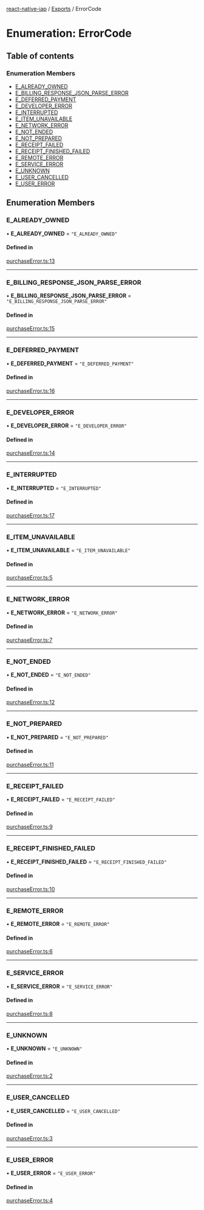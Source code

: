 [react-native-iap](../..) / [Exports](../modules.md) / ErrorCode

# Enumeration: ErrorCode

## Table of contents

### Enumeration Members

- [E\_ALREADY\_OWNED](ErrorCode.md#e_already_owned)
- [E\_BILLING\_RESPONSE\_JSON\_PARSE\_ERROR](ErrorCode.md#e_billing_response_json_parse_error)
- [E\_DEFERRED\_PAYMENT](ErrorCode.md#e_deferred_payment)
- [E\_DEVELOPER\_ERROR](ErrorCode.md#e_developer_error)
- [E\_INTERRUPTED](ErrorCode.md#e_interrupted)
- [E\_ITEM\_UNAVAILABLE](ErrorCode.md#e_item_unavailable)
- [E\_NETWORK\_ERROR](ErrorCode.md#e_network_error)
- [E\_NOT\_ENDED](ErrorCode.md#e_not_ended)
- [E\_NOT\_PREPARED](ErrorCode.md#e_not_prepared)
- [E\_RECEIPT\_FAILED](ErrorCode.md#e_receipt_failed)
- [E\_RECEIPT\_FINISHED\_FAILED](ErrorCode.md#e_receipt_finished_failed)
- [E\_REMOTE\_ERROR](ErrorCode.md#e_remote_error)
- [E\_SERVICE\_ERROR](ErrorCode.md#e_service_error)
- [E\_UNKNOWN](ErrorCode.md#e_unknown)
- [E\_USER\_CANCELLED](ErrorCode.md#e_user_cancelled)
- [E\_USER\_ERROR](ErrorCode.md#e_user_error)

## Enumeration Members

### E\_ALREADY\_OWNED

• **E\_ALREADY\_OWNED** = ``"E_ALREADY_OWNED"``

#### Defined in

[purchaseError.ts:13](https://github.com/dooboolab/react-native-iap/blob/fd959a5/src/purchaseError.ts#L13)

___

### E\_BILLING\_RESPONSE\_JSON\_PARSE\_ERROR

• **E\_BILLING\_RESPONSE\_JSON\_PARSE\_ERROR** = ``"E_BILLING_RESPONSE_JSON_PARSE_ERROR"``

#### Defined in

[purchaseError.ts:15](https://github.com/dooboolab/react-native-iap/blob/fd959a5/src/purchaseError.ts#L15)

___

### E\_DEFERRED\_PAYMENT

• **E\_DEFERRED\_PAYMENT** = ``"E_DEFERRED_PAYMENT"``

#### Defined in

[purchaseError.ts:16](https://github.com/dooboolab/react-native-iap/blob/fd959a5/src/purchaseError.ts#L16)

___

### E\_DEVELOPER\_ERROR

• **E\_DEVELOPER\_ERROR** = ``"E_DEVELOPER_ERROR"``

#### Defined in

[purchaseError.ts:14](https://github.com/dooboolab/react-native-iap/blob/fd959a5/src/purchaseError.ts#L14)

___

### E\_INTERRUPTED

• **E\_INTERRUPTED** = ``"E_INTERRUPTED"``

#### Defined in

[purchaseError.ts:17](https://github.com/dooboolab/react-native-iap/blob/fd959a5/src/purchaseError.ts#L17)

___

### E\_ITEM\_UNAVAILABLE

• **E\_ITEM\_UNAVAILABLE** = ``"E_ITEM_UNAVAILABLE"``

#### Defined in

[purchaseError.ts:5](https://github.com/dooboolab/react-native-iap/blob/fd959a5/src/purchaseError.ts#L5)

___

### E\_NETWORK\_ERROR

• **E\_NETWORK\_ERROR** = ``"E_NETWORK_ERROR"``

#### Defined in

[purchaseError.ts:7](https://github.com/dooboolab/react-native-iap/blob/fd959a5/src/purchaseError.ts#L7)

___

### E\_NOT\_ENDED

• **E\_NOT\_ENDED** = ``"E_NOT_ENDED"``

#### Defined in

[purchaseError.ts:12](https://github.com/dooboolab/react-native-iap/blob/fd959a5/src/purchaseError.ts#L12)

___

### E\_NOT\_PREPARED

• **E\_NOT\_PREPARED** = ``"E_NOT_PREPARED"``

#### Defined in

[purchaseError.ts:11](https://github.com/dooboolab/react-native-iap/blob/fd959a5/src/purchaseError.ts#L11)

___

### E\_RECEIPT\_FAILED

• **E\_RECEIPT\_FAILED** = ``"E_RECEIPT_FAILED"``

#### Defined in

[purchaseError.ts:9](https://github.com/dooboolab/react-native-iap/blob/fd959a5/src/purchaseError.ts#L9)

___

### E\_RECEIPT\_FINISHED\_FAILED

• **E\_RECEIPT\_FINISHED\_FAILED** = ``"E_RECEIPT_FINISHED_FAILED"``

#### Defined in

[purchaseError.ts:10](https://github.com/dooboolab/react-native-iap/blob/fd959a5/src/purchaseError.ts#L10)

___

### E\_REMOTE\_ERROR

• **E\_REMOTE\_ERROR** = ``"E_REMOTE_ERROR"``

#### Defined in

[purchaseError.ts:6](https://github.com/dooboolab/react-native-iap/blob/fd959a5/src/purchaseError.ts#L6)

___

### E\_SERVICE\_ERROR

• **E\_SERVICE\_ERROR** = ``"E_SERVICE_ERROR"``

#### Defined in

[purchaseError.ts:8](https://github.com/dooboolab/react-native-iap/blob/fd959a5/src/purchaseError.ts#L8)

___

### E\_UNKNOWN

• **E\_UNKNOWN** = ``"E_UNKNOWN"``

#### Defined in

[purchaseError.ts:2](https://github.com/dooboolab/react-native-iap/blob/fd959a5/src/purchaseError.ts#L2)

___

### E\_USER\_CANCELLED

• **E\_USER\_CANCELLED** = ``"E_USER_CANCELLED"``

#### Defined in

[purchaseError.ts:3](https://github.com/dooboolab/react-native-iap/blob/fd959a5/src/purchaseError.ts#L3)

___

### E\_USER\_ERROR

• **E\_USER\_ERROR** = ``"E_USER_ERROR"``

#### Defined in

[purchaseError.ts:4](https://github.com/dooboolab/react-native-iap/blob/fd959a5/src/purchaseError.ts#L4)
